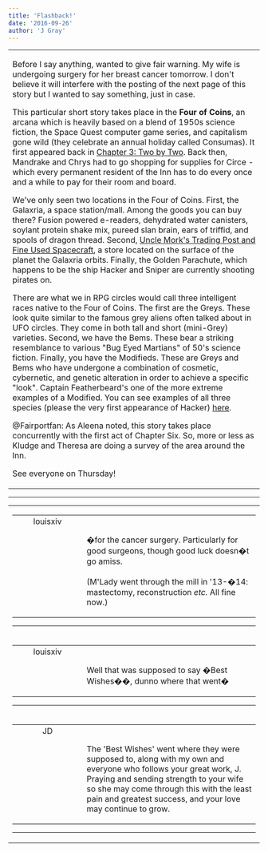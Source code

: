 ```yaml
---
title: 'Flashback!'
date: '2016-09-26'
author: 'J Gray'
---
```


<div>
<!-- Main content here -->
<table border="0" class="post"><tbody><tr><td>
   
   <div class="post_body">
       <p>Before I say anything, wanted to give fair warning. My wife is undergoing surgery for her breast cancer tomorrow. I don't believe it will interfere with the posting of the next page of this story but I wanted to say something, just in case.</p><p>This particular short story takes place in the <strong>Four of Coins</strong>, an arcana which is heavily based on a blend of 1950s science fiction, the Space Quest computer game series, and capitalism gone wild (they celebrate an annual holiday called Consumas). It first appeared back in <a href="/comics/242/" target="_blank">Chapter 3: Two by Two</a>. Back then, Mandrake and Chrys had to go shopping for supplies for Circe - which every permanent resident of the Inn has to do every once and a while to pay for their room and board.</p><p>We've only seen two locations in the Four of Coins. First, the Galaxria, a space station/mall. Among the goods you can buy there? Fusion powered e-readers, dehydrated water canisters, soylant protein shake mix, pureed slan brain, ears of triffid, and spools of dragon thread. Second, <a href="/comics/271/" target="_blank">Uncle Mork's Trading Post and Fine Used Spacecraft</a>, a store located on the surface of the planet the Galaxria orbits. Finally, the Golden Parachute, which happens to be the ship Hacker and Sniper are currently shooting pirates on.</p><p>There are what we in RPG circles would call three intelligent races native to the Four of Coins. The first are the Greys. These look quite similar to the famous grey aliens often talked about in UFO circles. They come in both tall and short (mini-Grey) varieties. Second, we have the Bems. These bear a striking resemblance to various "Bug Eyed Martians" of 50's science fiction. Finally, you have the Modifieds. These are Greys and Bems who have undergone a combination of cosmetic, cybernetic, and genetic alteration in order to achieve a specific "look". Captain Featherbeard's one of the more extreme examples of a Modified. You can see examples of all three species (please the very first appearance of Hacker) <a href="/comics/247/" target="_blank">here</a>.</p><p>@Fairportfan: As Aleena noted, this story takes place concurrently with the first act of Chapter Six. So, more or less as Kludge and Theresa are doing a survey of the area around the Inn.</p><p>See everyone on Thursday!</p>
   </div>
   </td></tr>
   </tbody></table><hr><table style="width:100%; border:0;" class="comment_table"><tbody><tr><td width="100%"><a name=""> </a><div style="width:100%;" class="comment"><table border="0" width="100%"><tbody><tr><td align="center" valign="top" width="125">
<span class="comment_title"><center>louisxiv<br></center><a name="2838">&nbsp;</a></span><br>
<center><img src="https://www.gravatar.com/avatar.php?gravatar_id=e4b632a0081864cf102b6a4d4ee1987c&amp;default=http%3A%2F%2Fmysteriesofthearcana.com%2Ftemplates%2Fmain%2Fimages%2Favatar.gif&amp;size=80&amp;rating=g" border="0" alt=""></center>
</td>
<td valign="top">


<p class="comment_text"> </p><p class="comment_text"><br> �for the cancer surgery. Particularly for good surgeons, though good luck doesn�t go amiss.<br><br>(M'Lady went through the mill in '13-�14: mastectomy, reconstruction <i>etc. </i>All fine now.)<br></p>
 

</td></tr></tbody></table>
<hr></div></td></tr><tr><td width="100%"><a name=""> </a><div style="width:100%;" class="comment"><table border="0" width="100%"><tbody><tr><td align="center" valign="top" width="125">
<span class="comment_title"><center>louisxiv<br></center><a name="2839">&nbsp;</a></span><br>
<center><img src="https://www.gravatar.com/avatar.php?gravatar_id=e4b632a0081864cf102b6a4d4ee1987c&amp;default=http%3A%2F%2Fmysteriesofthearcana.com%2Ftemplates%2Fmain%2Fimages%2Favatar.gif&amp;size=80&amp;rating=g" border="0" alt=""></center>
</td>
<td valign="top">


<p class="comment_text"> </p><p class="comment_text"><br> Well that was supposed to say �Best Wishes��, dunno where that went�<br></p>
 

</td></tr></tbody></table>
<hr></div></td></tr><tr><td width="100%"><a name=""> </a><div style="width:100%;" class="comment"><table border="0" width="100%"><tbody><tr><td align="center" valign="top" width="125">
<span class="comment_title"><center>JD<br></center><a name="2840">&nbsp;</a></span><br>
<center><img src="https://www.gravatar.com/avatar.php?gravatar_id=ca086ab32c3326c1cca9697fd6eb1aec&amp;default=http%3A%2F%2Fmysteriesofthearcana.com%2Ftemplates%2Fmain%2Fimages%2Favatar.gif&amp;size=80&amp;rating=g" border="0" alt=""></center>
</td>
<td valign="top">


<p class="comment_text"> </p><p class="comment_text"><br> The 'Best Wishes' went where they were supposed to, along with my own and everyone who follows your great work, J.&nbsp; <br>Praying and sending strength to your wife so she may come through this with the least pain and greatest success, and your love may continue to grow.<br></p>
 

</td></tr></tbody></table>
<hr></div></td></tr></tbody></table>
<!-- End main content -->
              </div>
